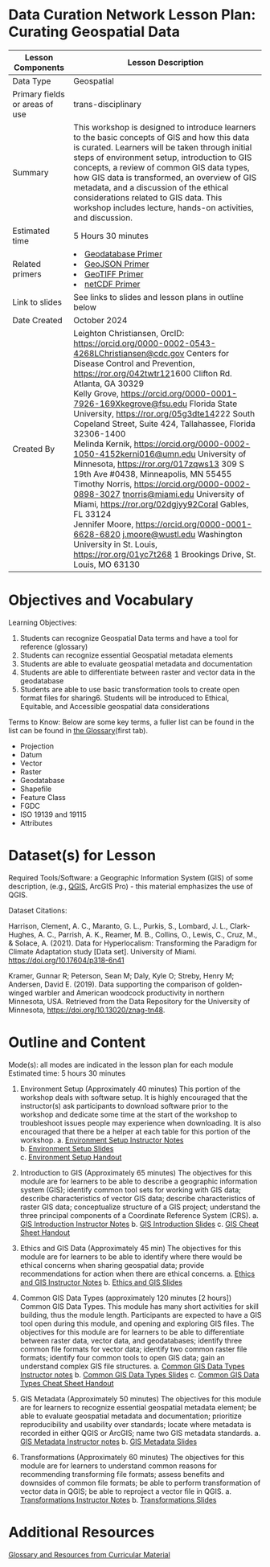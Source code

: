 #  Data Curation Network Lesson Plan: Curating Geospatial Data


| Lesson Components | Lesson Description |
| ------------- | ------------- |
| Data Type | Geospatial |
| Primary fields or areas of use | trans-disciplinary |
| Summary | This workshop is designed to introduce learners to the basic concepts of GIS and how this data is curated. Learners will be taken through initial steps of environment setup, introduction to GIS concepts, a review of common GIS data types, how GIS data is transformed, an overview of GIS metadata, and a discussion of the ethical considerations related to GIS data. This workshop includes lecture, hands-on activities, and discussion. |
| Estimated time | 5 Hours 30 minutes |
| Related primers | <li> <a href="https://github.com/DataCurationNetwork/data-primers/blob/master/Geodatabase%20Data%20Curation%20Primer/Geodata-Primer.md">Geodatabase Primer</a></li><li><a href="https://github.com/DataCurationNetwork/data-primers/blob/master/GeoJSON%20Data%20Curation%20Primer/GeoJSON-data-curation-primer.md">GeoJSON Primer</a></li><li><a href="https://github.com/DataCurationNetwork/data-primers/blob/master/GeoTIFF%20Data%20Curation%20Primer/geotiff-data-curation-primer.md">GeoTIFF Primer</a></li><li> <a href="https://deepblue.lib.umich.edu/handle/2027.42/145724">netCDF Primer</a></li> |
| Link to slides | See links to slides and lesson plans in outline below |
| Date Created | October 2024 |
| Created By | Leighton Christiansen, OrcID: <https://orcid.org/0000-0002-0543-4268><LChristiansen@cdc.gov> Centers for Disease Control and Prevention, <https://ror.org/042twtr12>1600 Clifton Rd. Atlanta, GA 30329<br>Kelly Grove, <https://orcid.org/0000-0001-7926-169X><kegrove@fsu.edu> Florida State University, <https://ror.org/05g3dte14>222 South Copeland Street, Suite 424, Tallahassee, Florida 32306-1400<br>Melinda Kernik,  <https://orcid.org/0000-0002-1050-4152><kerni016@umn.edu> University of Minnesota, <https://ror.org/017zqws13> 309 S 19th Ave #0438, Minneapolis, MN 55455<br>Timothy Norris, <https://orcid.org/0000-0002-0898-3027> <tnorris@miami.edu> University of Miami, https://ror.org/02dgjyy92Coral Gables, FL 33124<br>Jennifer Moore, <https://orcid.org/0000-0001-6628-6820> <j.moore@wustl.edu> Washington University in St. Louis, <https://ror.org/01yc7t268>  1 Brookings Drive, St. Louis, MO 63130 |


# Objectives and Vocabulary

Learning Objectives:
1. Students can recognize Geospatial Data terms and have a tool for reference (glossary)
2. Students can recognize essential Geospatial metadata elements
3. Students are able to evaluate geospatial metadata and documentation
4. Students are able to differentiate between raster and vector data in the geodatabase
5. Students are able to use basic transformation tools to create open format files for sharing6. Students will be introduced to Ethical, Equitable, and Accessible geospatial data considerations

Terms to Know: Below are some key terms, a fuller list can be found in the list can be found in
[the Glossary](https://github.com/DataCurationNetwork/curation-curriculum/blob/main/Specialized%20Data%20Types/Geospatial/Glossary_of_GIS_Terms.xlsx)(first tab).
- Projection
- Datum
- Vector
- Raster
- Geodatabase
- Shapefile
- Feature Class
- FGDC
- ISO 19139 and 19115
- Attributes

# Dataset(s) for Lesson 

Required Tools/Software: a Geographic Information System (GIS) of some description, (e.g., [QGIS](https://www.qgis.org/en/site/), ArcGIS Pro) - this material emphasizes the use of QGIS.

Dataset Citations:

Harrison, Clement, A. C., Maranto, G. L., Purkis, S., Lombard, J. L., Clark-Hughes, A. C., Parrish, A. K., Reamer, M. B., Collins, O., Lewis, C., Cruz, M., & Solace, A. (2021). Data for Hyperlocalism: Transforming the Paradigm for Climate Adaptation study [Data set]. University of Miami. <https://doi.org/10.17604/p318-6n41>

Kramer, Gunnar R; Peterson, Sean M; Daly, Kyle O; Streby, Henry M; Andersen, David E. (2019). Data supporting the comparison of golden-winged warbler and American woodcock productivity in northern Minnesota, USA. Retrieved from the Data Repository for the University of Minnesota, <https://doi.org/10.13020/znag-tn48>.


# Outline and Content

Mode(s): all modes are indicated in the lesson plan for each module
Estimated time: 5 hours 30 minutes 

1. Environment Setup (Approximately 40 minutes)
This portion of the workshop deals with software setup. It is highly encouraged that the instructor(s) ask participants to download software prior to the workshop and dedicate some time at the start of the workshop to troubleshoot issues people may experience when downloading. It is also encouraged that there be a helper at each table for this portion of the workshop. 
	a. [Environment Setup Instructor Notes](https://github.com/DataCurationNetwork/curation-curriculum/blob/b3ceb41b653b5bef5a1a3569bc005550b571b1a6/Specialized%20Data%20Types/Geospatial/Instructor%20Notes/0_Environment_Setup_Instructor_Notes.pdf) <br>
	b. [Environment Setup Slides](https://docs.google.com/presentation/d/1MudCrH6CtWErZ629jg31FsPcT7C_RpSagUTck7Lg-14/edit?usp=sharing)<br>
	c. [Environment Setup Handout](https://github.com/DataCurationNetwork/curation-curriculum/blob/b3ceb41b653b5bef5a1a3569bc005550b571b1a6/Specialized%20Data%20Types/Geospatial/Exercise%20Materials/0_Environment_Setup_Handout.pdf)

2. Introduction to GIS (Approximately 65 minutes) 
The objectives for this module are for learners to be able to describe a geographic information system (GIS); identify common tool sets for working with GIS data; describe characteristics of vector GIS data; describe characteristics of raster GIS data; conceptualize structure of a GIS project; understand the three principal components of a Coordinate Reference System (CRS).
	a. [GIS Introduction Instructor Notes](https://github.com/DataCurationNetwork/curation-curriculum/blob/b3ceb41b653b5bef5a1a3569bc005550b571b1a6/Specialized%20Data%20Types/Geospatial/Instructor%20Notes/1_GIS_Introduction_Instructor_Notes.pdf)
	b. [GIS Introduction Slides](https://docs.google.com/presentation/d/1mEjOVsL4Qi4mFGqB7UVBlVsySj922GCm8yfg0QbS8T4/edit?usp=sharing)
	c. [GIS Cheat Sheet Handout](https://github.com/DataCurationNetwork/curation-curriculum/blob/b3ceb41b653b5bef5a1a3569bc005550b571b1a6/Specialized%20Data%20Types/Geospatial/Exercise%20Materials/1_3_GIS_Cheat_Sheet.pdf)

3. Ethics and GIS Data (Approximately 45 min)
The objectives for this module are for learners to be able to identify where there would be ethical concerns when sharing geospatial data; provide recommendations for action when there are ethical concerns.
	a. [Ethics and GIS Instructor Notes](https://github.com/DataCurationNetwork/curation-curriculum/blob/b3ceb41b653b5bef5a1a3569bc005550b571b1a6/Specialized%20Data%20Types/Geospatial/Instructor%20Notes/2_Ethics_and_GIS_Data_Instructor_Notes.pdf)
	b. [Ethics and GIS Slides](https://docs.google.com/presentation/d/1h2Yftz-GS7IybSLz84jAS74qxW87uUmIZ2Y3_vT8cic/edit?usp=sharing)

4. Common GIS Data Types (approximately 120 minutes [2 hours])
Common GIS Data Types. This module has many short activities for skill building, thus the module length. Participants are expected to have a GIS tool open during this module, and opening and exploring GIS files. The objectives for this module are for learners to be able to differentiate between raster data, vector data, and geodatabases; identify three common file formats for vector data; identify two common raster file formats; identify four common tools to open GIS data; gain an understand complex GIS file structures.
	a. [Common GIS Data Types Instructor notes](https://github.com/DataCurationNetwork/curation-curriculum/blob/b3ceb41b653b5bef5a1a3569bc005550b571b1a6/Specialized%20Data%20Types/Geospatial/Instructor%20Notes/3_Common_GIS_Data_Types_Instructor_Notes.pdf)
	b. [Common GIS Data Types Slides](https://docs.google.com/presentation/d/1c7e3WgETTdr-to48phpXjEwqKQG6wkwbnrbn-gKv4rQ/edit?usp=sharing)
	c. [Common GIS Data Types Cheat Sheet Handout](https://github.com/DataCurationNetwork/curation-curriculum/blob/b3ceb41b653b5bef5a1a3569bc005550b571b1a6/Specialized%20Data%20Types/Geospatial/Exercise%20Materials/1_3_GIS_Cheat_Sheet.pdf)

5. GIS Metadata (Approximately 50 minutes)
The objectives for this module are for learners to recognize essential geospatial metadata element; be able to evaluate geospatial metadata and documentation; prioritize reproducibility and usability over standards; locate where metadata is recorded in either QGIS or ArcGIS; name two GIS metadata standards.
	a. [GIS Metadata Instructor notes](https://github.com/DataCurationNetwork/curation-curriculum/blob/b3ceb41b653b5bef5a1a3569bc005550b571b1a6/Specialized%20Data%20Types/Geospatial/Instructor%20Notes/4_GIS_Metadata_Instructor_Notes.pdf)
	b. [GIS Metadata Slides](https://docs.google.com/presentation/d/1Ksu-cU4N8dJZs6BLx0Q544rS9FndEw0M29TeTdVybx8/edit?usp=sharing) 

6. Transformations (Approximately 60 minutes)
The objectives for this module are for learners to understand common reasons for recommending transforming file formats; assess benefits and downsides of common file formats; be able to perform transformation of vector data in QGIS; be able to reproject a vector file in QGIS.
	a. [Transformations Instructor Notes](https://github.com/DataCurationNetwork/curation-curriculum/blob/b3ceb41b653b5bef5a1a3569bc005550b571b1a6/Specialized%20Data%20Types/Geospatial/Instructor%20Notes/5_Transformations_Instructor_Notes.pdf)
	b. [Transformations Slides](https://docs.google.com/presentation/d/1cQhxAH_psS5bi4s4CTgM5Z2r7RJfmtPyY8Z6A7zgAqI/edit?usp=sharing)

# Additional Resources 

[Glossary and Resources from Curricular Material](https://github.com/DataCurationNetwork/curation-curriculum/blob/b3ceb41b653b5bef5a1a3569bc005550b571b1a6/Specialized%20Data%20Types/Geospatial/Glossary_of_GIS_Terms.xlsx)